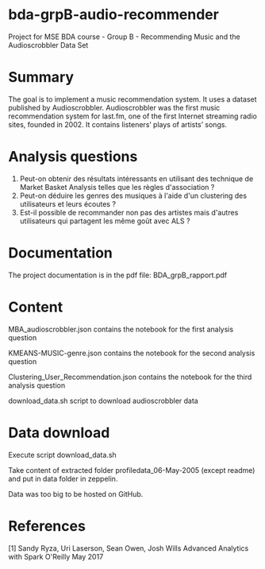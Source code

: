 # bda-grpB-audio-recommender
Project for MSE BDA course - Group B - Recommending Music and the Audioscrobbler Data Set

# Summary
The goal is to implement a music recommendation system. It uses a dataset published by Audioscrobbler. Audioscrobbler was the first music recommendation system for last.fm, one of the first Internet streaming radio sites, founded in 2002. It contains listeners’ plays of artists’ songs.

# Analysis questions
1. Peut-on obtenir des résultats intéressants en utilisant des technique de Market Basket Analysis telles que les règles d'association ?
2. Peut-on déduire les genres des musiques à l'aide d'un clustering des utilisateurs et leurs écoutes ?
3. Est-il possible de recommander non pas des artistes mais d'autres utilisateurs qui partagent les même goût avec ALS ?

# Documentation
The project documentation is in the pdf file: BDA_grpB_rapport.pdf

# Content
MBA_audioscrobbler.json contains the notebook for the first analysis question

KMEANS-MUSIC-genre.json contains the notebook for the second analysis question

Clustering_User_Recommendation.json contains the notebook for the third analysis question

download_data.sh script to download audioscrobbler data

# Data download
Execute script download_data.sh

Take content of extracted folder profiledata_06-May-2005 (except readme) and put in data folder in zeppelin.

Data was too big to be hosted on GitHub.

# References
[1] Sandy Ryza, Uri Laserson, Sean Owen, Josh Wills Advanced Analytics with Spark O'Reilly May 2017
